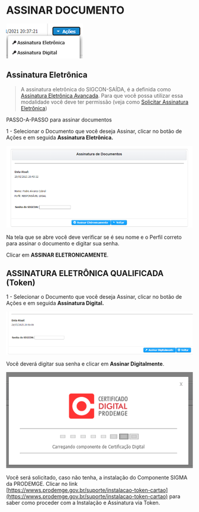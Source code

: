 # ASSINAR DOCUMENTO

![Formas do usu&#xE1;rio ](../.gitbook/assets/processo_eletronico_assinatura.png)

## Assinatura Eletrônica

> A assinatura eletrônica do SIGCON-SAÍDA, é a definida como [Assinatura Eletrônica Avançada](https://manual.sigconsaida.mg.gov.br/processo-eletronico/processo-eletronico#assinatura-eletronica-avancada). Para que você possa utilizar essa modalidade você deve ter permissão \(veja como [Solicitar Assinatura Eletrônica](solicitar-assinatura-eletronica.md)\)

PASSO-A-PASSO para assinar documentos 

1 - Selecionar o Documento que você deseja Assinar, clicar no botão de Ações e em seguida **Assinatura Eletrônica.**

![Assinatura Eletr&#xF4;nica](../.gitbook/assets/processo_eletronico_assinatura_eletronica_avancada_beneficiario.png)

Na tela que se abre você deve verificar se é seu nome e o Perfil correto para assinar o documento e digitar sua senha.

Clicar em **ASSINAR ELETRONICAMENTE**.

## ASSINATURA ELETRÔNICA QUALIFICADA \(Token\)

1 - Selecionar o Documento que você deseja Assinar, clicar no botão de Ações e em seguida **Assinatura Digital.**

![](../.gitbook/assets/processo_eletronico_assinatura_digital_token.png)

Você deverá digitar sua senha e clicar em **Assinar Digitalmente**.

![](../.gitbook/assets/processo_eletronico_assinatura_digital_token_chamando_certificacao-digital.png)

Você será solicitado, caso não tenha, a instalação do Componente SIGMA da PRODEMGE. Clicar no link [https://wwws.prodemge.gov.br/suporte/instalacao-token-cartao](https://wwws.prodemge.gov.br/suporte/instalacao-token-cartao) para saber como proceder com a Instalação e Assinatura via Token.

